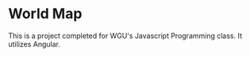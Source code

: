 # World Map
This is a project completed for WGU's Javascript Programming class. It utilizes Angular.